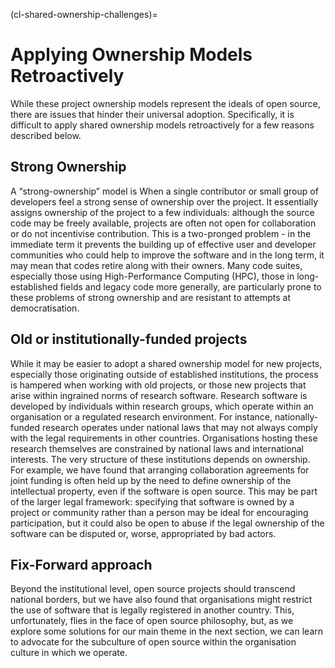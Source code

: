 (cl-shared-ownership-challenges)=
# Applying Ownership Models Retroactively

While these project ownership models represent the ideals of open source, there are issues that hinder their universal adoption.
Specifically, it is difficult to apply shared ownership models retroactively for a few reasons described below.

## Strong Ownership

A “strong-ownership” model is When a single contributor or small group of developers feel a strong sense of ownership over the project.
It essentially assigns ownership of the project to a few individuals: although the source code may be freely available, projects are often not open for collaboration or do not incentivise contribution.
This is a two-pronged problem - in the immediate term it prevents the building up of effective user and developer communities who could help to improve the software and in the long term, it may mean that codes retire along with their owners.
Many code suites, especially those using High-Performance Computing (HPC), those in long-established fields and legacy code more generally, are particularly prone to these problems of strong ownership and are resistant to attempts at democratisation.

## Old or institutionally-funded projects

While it may be easier to adopt a shared ownership model for new projects, especially those originating outside of established institutions, the process is hampered when working with old projects, or those new projects that arise within ingrained norms of research software.
Research software is developed by individuals within research groups, which operate within an organisation or a regulated research environment.
For instance, nationally-funded research operates under national laws that may not always comply with the legal requirements in other countries.
Organisations hosting these research themselves are constrained by national laws and international interests.
The very structure of these institutions depends on ownership.
For example, we have found that arranging collaboration agreements for joint funding is often held up by the need to define ownership of the intellectual property, even if the software is open source.
This may be part of the larger legal framework: specifying that software is owned by a project or community rather than a person may be ideal for encouraging participation, but it could also be open to abuse if the legal ownership of the software can be disputed or, worse, appropriated by bad actors.

## Fix-Forward approach

Beyond the institutional level, open source projects should transcend national borders, but we have also found that organisations might restrict the use of software that is legally registered in another country.
This, unfortunately, flies in the face of open source philosophy, but, as we explore some solutions for our main theme in the next section, we can learn to advocate for the subculture of open source within the organisation culture in which we operate.
